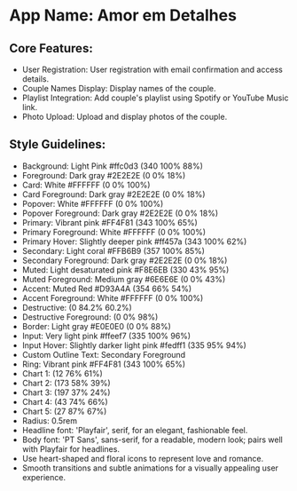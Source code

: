 # **App Name**: Amor em Detalhes

## Core Features:

- User Registration: User registration with email confirmation and access details.
- Couple Names Display: Display names of the couple.
- Playlist Integration: Add couple's playlist using Spotify or YouTube Music link.
- Photo Upload: Upload and display photos of the couple.

## Style Guidelines:

- Background: Light Pink #ffc0d3 (340 100% 88%)
- Foreground: Dark gray #2E2E2E (0 0% 18%)
- Card: White #FFFFFF (0 0% 100%)
- Card Foreground: Dark gray #2E2E2E (0 0% 18%)
- Popover: White #FFFFFF (0 0% 100%)
- Popover Foreground: Dark gray #2E2E2E (0 0% 18%)
- Primary: Vibrant pink #FF4F81 (343 100% 65%)
- Primary Foreground: White #FFFFFF (0 0% 100%)
- Primary Hover: Slightly deeper pink #ff457a (343 100% 62%)
- Secondary: Light coral #FFB6B9 (357 100% 85%)
- Secondary Foreground: Dark gray #2E2E2E (0 0% 18%)
- Muted: Light desaturated pink #F8E6EB (330 43% 95%)
- Muted Foreground: Medium gray #6E6E6E (0 0% 43%)
- Accent: Muted Red #D93A4A (354 66% 54%)
- Accent Foreground: White #FFFFFF (0 0% 100%)
- Destructive: (0 84.2% 60.2%)
- Destructive Foreground: (0 0% 98%)
- Border: Light gray #E0E0E0 (0 0% 88%)
- Input: Very light pink #ffeef7 (335 100% 96%)
- Input Hover: Slightly darker light pink #fedff1 (335 95% 94%)
- Custom Outline Text: Secondary Foreground
- Ring: Vibrant pink #FF4F81 (343 100% 65%)
- Chart 1: (12 76% 61%)
- Chart 2: (173 58% 39%)
- Chart 3: (197 37% 24%)
- Chart 4: (43 74% 66%)
- Chart 5: (27 87% 67%)
- Radius: 0.5rem
- Headline font: 'Playfair', serif, for an elegant, fashionable feel.
- Body font: 'PT Sans', sans-serif, for a readable, modern look; pairs well with Playfair for headlines.
- Use heart-shaped and floral icons to represent love and romance.
- Smooth transitions and subtle animations for a visually appealing user experience.